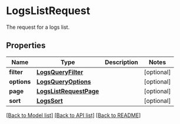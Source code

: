 # LogsListRequest

The request for a logs list.
## Properties
Name | Type | Description | Notes
------------ | ------------- | ------------- | -------------
**filter** | [**LogsQueryFilter**](LogsQueryFilter.md) |  | [optional] 
**options** | [**LogsQueryOptions**](LogsQueryOptions.md) |  | [optional] 
**page** | [**LogsListRequestPage**](LogsListRequestPage.md) |  | [optional] 
**sort** | [**LogsSort**](LogsSort.md) |  | [optional] 

[[Back to Model list]](README.md#documentation-for-models) [[Back to API list]](README.md#documentation-for-api-endpoints) [[Back to README]](README.md)


